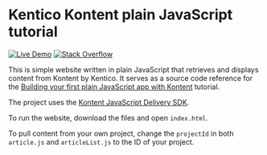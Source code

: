 # Kentico Kontent plain JavaScript tutorial

[![Live Demo](https://img.shields.io/badge/live-demo-brightgreen.svg)](https://kentico.github.io/kontent-tutorial-plain-javascript)
[![Stack Overflow](https://img.shields.io/badge/Stack%20Overflow-ASK%20NOW-FE7A16.svg?logo=stackoverflow&logoColor=white)](https://stackoverflow.com/tags/kentico-kontent)

This is simple website written in plain JavaScript that retrieves and displays content from Kontent by Kentico. It serves as a source code reference for the [Building your first plain JavaScript app with Kontent](https://kontent.ai/learn/tutorials/develop-apps/get-started/build-your-first-app?tech=javascript) tutorial.

The project uses the [Kontent JavaScript Delivery SDK](https://github.com/Kentico/kontent-delivery-sdk-js/).

To run the website, download the files and open `index.html`.

To pull content from your own project, change the `projectId` in both `article.js` and `articleList.js` to the ID of your project.
